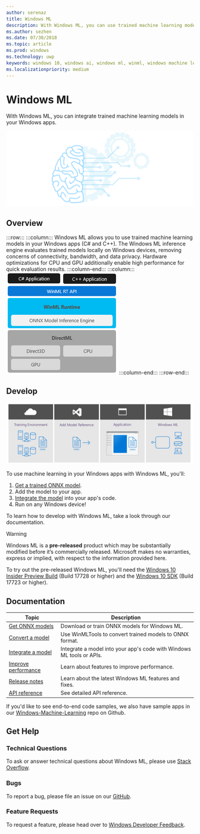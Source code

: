 ```yaml
---
author: serenaz
title: Windows ML
description: With Windows ML, you can use trained machine learning models in your Windows applications.
ms.author: sezhen
ms.date: 07/30/2018
ms.topic: article
ms.prod: windows
ms.technology: uwp
keywords: windows 10, windows ai, windows ml, winml, windows machine learning
ms.localizationpriority: medium
---
```


# Windows ML

With Windows ML, you can integrate trained machine learning models in your Windows apps.

![Windows ML graphic](images/winml-graphic.png)

## Overview

:::row:::
    :::column:::
    Windows ML allows you to use trained machine learning models in your Windows apps (C# and C++). The Windows ML inference engine evaluates trained models locally on Windows devices, removing concerns of connectivity, bandwidth, and data privacy. Hardware optimizations for CPU and GPU additionally enable high performance for quick evaluation results.
    :::column-end:::
    :::column:::
        ![windows ml layers](images/winml-layers.png)
    :::column-end:::
:::row-end:::

## Develop

![windows ml developer flow](images/winml-flow.png)

To use machine learning in your Windows apps with Windows ML, you'll:

1. [Get a trained ONNX model](get-onnx-model.md).
1. Add the model to your app.
1. [Integrate the model](integrate-model.md) into your app's code.
1. Run on any Windows device!

To learn how to develop with Windows ML, take a look through our documentation.

> [!WARNING]
> Windows ML is a **pre-released** product which may be substantially modified before it’s commercially released. Microsoft makes no warranties, express or implied, with respect to the information provided here.
>
> To try out the pre-released Windows ML, you'll need the [Windows 10 Insider Preview Build](https://www.microsoft.com/en-us/software-download/windowsinsiderpreviewiso) (Build 17728 or higher) and the [Windows 10 SDK](https://www.microsoft.com/en-us/software-download/windowsinsiderpreviewSDK) (Build 17723 or higher).

## Documentation

| Topic | Description |
| - | - |
| [Get ONNX models](get-onnx-model.md) | Download or train ONNX models for Windows ML. |
| [Convert a model](convert-model-winmltools.md) | Use WinMLTools to convert trained models to ONNX format. |
| [Integrate a model](integrate-model.md) | Integrate a model into your app's code with Windows ML tools or APIs. |
| [Improve performance](performance.md) | Learn about features to improve performance. |
| [Release notes](release-notes.md) | Learn about the latest Windows ML features and fixes. |
| [API reference](https://docs.microsoft.com/uwp/api/windows.ai.machinelearning) | See detailed API reference. |

If you'd like to see end-to-end code samples, we also have sample apps in our [Windows-Machine-Learning](https://github.com/Microsoft/Windows-Machine-Learning/tree/RS5) repo on Github.

## Get Help

### Technical Questions

To ask or answer technical questions about Windows ML, please use [Stack Overflow](https://stackoverflow.com/questions/tagged/windows-machine-learning).

### Bugs

To report a bug, please file an issue on our [GitHub](https://github.com/Microsoft/Windows-Machine-Learning/issues).

### Feature Requests

To request a feature, please head over to [Windows Developer Feedback](https://wpdev.uservoice.com/).
